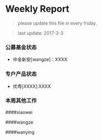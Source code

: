 # Weekly Report

>please update this file in every friday.

>last update: 2017-3-3


### 公募基金状态
- 中金新安[wangze]：XXXX


### 专户产品状态
- 优粤[XXXX]:XXXX



### 本周其他工作
####xiaowei

####wangze

####wanying
